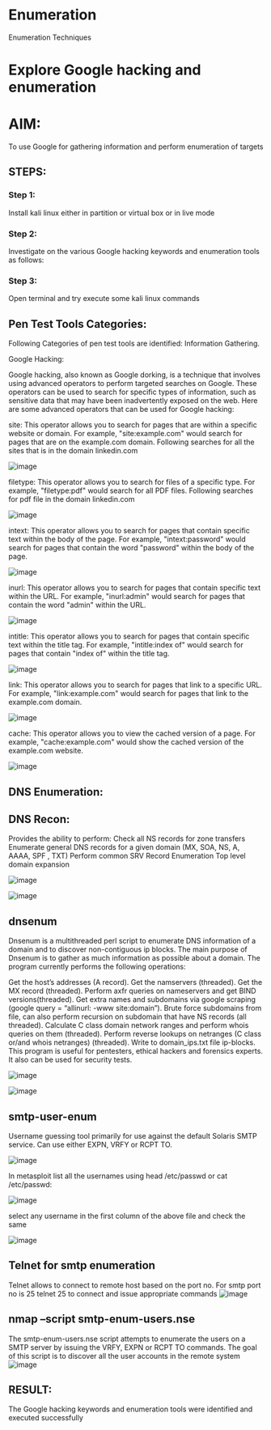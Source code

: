 # Enumeration
Enumeration Techniques

# Explore Google hacking and enumeration 

# AIM:
To use Google for gathering information and perform enumeration of targets

## STEPS:
### Step 1:
Install kali linux either in partition or virtual box or in live mode

### Step 2:
Investigate on the various Google hacking keywords and enumeration tools as follows:

### Step 3:
Open terminal and try execute some kali linux commands

## Pen Test Tools Categories:  
Following Categories of pen test tools are identified:
Information Gathering.

Google Hacking:

Google hacking, also known as Google dorking, is a technique that involves using advanced operators to perform targeted searches on Google. These operators can be used to search for specific types of information, such as sensitive data that may have been inadvertently exposed on the web. Here are some advanced operators that can be used for Google hacking:

site: This operator allows you to search for pages that are within a specific website or domain. For example, "site:example.com" would search for pages that are on the example.com domain.
Following searches for all the sites that is in the domain linkedin.com

![image](https://github.com/Yamunaasri/Enumeration/assets/115707860/4335212a-f31f-43c2-b366-793a8879b7ec)

filetype: This operator allows you to search for files of a specific type. For example, "filetype:pdf" would search for all PDF files.
Following searches for pdf file in the domain linkedin.com

![image](https://github.com/Yamunaasri/Enumeration/assets/115707860/e172de10-0e04-4bb5-8d73-a97d501a9b39)

intext: This operator allows you to search for pages that contain specific text within the body of the page. For example, "intext:password" would search for pages that contain the word "password" within the body of the page.

![image](https://github.com/Yamunaasri/Enumeration/assets/115707860/cb2c427b-7f3f-45ca-8e5c-0681f9f348ad)

inurl: This operator allows you to search for pages that contain specific text within the URL. For example, "inurl:admin" would search for pages that contain the word "admin" within the URL.

![image](https://github.com/Yamunaasri/Enumeration/assets/115707860/f65aba0e-80f8-4e44-9556-12e4132e4666)

intitle: This operator allows you to search for pages that contain specific text within the title tag. For example, "intitle:index of" would search for pages that contain "index of" within the title tag.

![image](https://github.com/Yamunaasri/Enumeration/assets/115707860/8318f883-acdd-4fd9-894b-8e4ac4eaa944)

link: This operator allows you to search for pages that link to a specific URL. For example, "link:example.com" would search for pages that link to the example.com domain.

![image](https://github.com/Yamunaasri/Enumeration/assets/115707860/a48a22ab-16d6-4383-b0d7-504217cd5fe9)

cache: This operator allows you to view the cached version of a page. For example, "cache:example.com" would show the cached version of the example.com website.

 ![image](https://github.com/Yamunaasri/Enumeration/assets/115707860/ad91e2fa-8fc0-4b65-9219-ae8eea0697ad)

## DNS Enumeration:

## DNS Recon:
Provides the ability to perform:
   Check all NS records for zone transfers
   Enumerate general DNS records for a given domain (MX, SOA, NS, A, AAAA, SPF , TXT)
   Perform common SRV Record Enumeration
   Top level domain expansion

![image](https://github.com/user-attachments/assets/4561c859-3cc6-42e0-a7b3-064c63b80f3d)

![image](https://github.com/user-attachments/assets/3b884c71-c1e9-467f-b3cf-4b471597431c)


## dnsenum
Dnsenum is a multithreaded perl script to enumerate DNS information of a domain and to discover non-contiguous ip blocks. The main purpose of Dnsenum is to gather as much information as possible about a domain. The program currently performs the following operations:

Get the host’s addresses (A record).
Get the namservers (threaded).
Get the MX record (threaded).
Perform axfr queries on nameservers and get BIND versions(threaded).
Get extra names and subdomains via google scraping (google query = “allinurl: -www site:domain”).
Brute force subdomains from file, can also perform recursion on subdomain that have NS records (all threaded).
Calculate C class domain network ranges and perform whois queries on them (threaded).
Perform reverse lookups on netranges (C class or/and whois netranges) (threaded).
Write to domain_ips.txt file ip-blocks.
This program is useful for pentesters, ethical hackers and forensics experts. It also can be used for security tests.

![image](https://github.com/user-attachments/assets/b658cc77-34cb-4e36-a4f1-e12b09c7fa98)

![image](https://github.com/user-attachments/assets/9104f235-9fef-4563-99ec-86ed498dae6f)


## smtp-user-enum
Username guessing tool primarily for use against the default Solaris SMTP service. Can use either EXPN, VRFY or RCPT TO.

![image](https://github.com/user-attachments/assets/a2cf3e7c-b4f9-48c0-b238-e039ad52b015)

In metasploit list all the usernames using head /etc/passwd or cat /etc/passwd:

![image](https://github.com/user-attachments/assets/4b08f146-dbeb-4fef-8a60-9229d216f14d)

select any username in the first column of the above file and check the same

![image](https://github.com/user-attachments/assets/2a024227-a1b6-4843-b50d-28d85b6e0eb1)

## Telnet for smtp enumeration
Telnet allows to connect to remote host based on the port no. For smtp port no is 25
telnet <host address> 25 to connect
and issue appropriate commands
![image](https://github.com/user-attachments/assets/cc3b3048-82b9-49fc-8978-c64dcb6bd6d1)

## nmap –script smtp-enum-users.nse <hostname>
The smtp-enum-users.nse script attempts to enumerate the users on a SMTP server by issuing the VRFY, EXPN or RCPT TO commands.
The goal of this script is to discover all the user accounts in the remote system
![image](https://github.com/user-attachments/assets/bac02036-4f9e-4422-b0a0-3ddf24737a32)

## RESULT:
The Google hacking keywords and enumeration tools were identified and executed successfully

